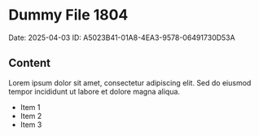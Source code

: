 # Dummy File 1804

Date: 2025-04-03
ID: A5023B41-01A8-4EA3-9578-06491730D53A

## Content

Lorem ipsum dolor sit amet, consectetur adipiscing elit.
Sed do eiusmod tempor incididunt ut labore et dolore magna aliqua.

* Item 1
* Item 2
* Item 3

